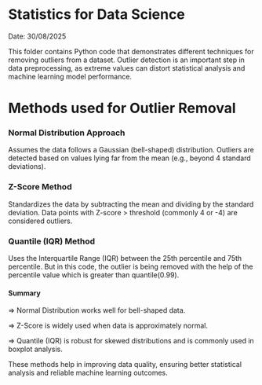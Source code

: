 # Statistics for Data Science
Date: 30/08/2025

This folder contains Python code that demonstrates different techniques for removing outliers from a dataset. Outlier detection is an important step in data preprocessing, as extreme values can distort statistical analysis and machine learning model performance.

# Methods used for Outlier Removal

### Normal Distribution Approach

Assumes the data follows a Gaussian (bell-shaped) distribution.
Outliers are detected based on values lying far from the mean (e.g., beyond 4 standard deviations).


### Z-Score Method

Standardizes the data by subtracting the mean and dividing by the standard deviation.
Data points with Z-score > threshold (commonly 4 or -4) are considered outliers.


### Quantile (IQR) Method

Uses the Interquartile Range (IQR) between the 25th percentile and 75th percentile.
But in this code, the outlier is being removed with the help of the percentile value which is greater than quantile(0.99). 

#### Summary

=> Normal Distribution works well for bell-shaped data.

=> Z-Score is widely used when data is approximately normal.

=> Quantile (IQR) is robust for skewed distributions and is commonly used in boxplot analysis.

These methods help in improving data quality, ensuring better statistical analysis and reliable machine learning outcomes.
